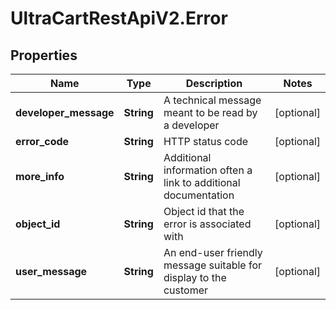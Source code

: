 # UltraCartRestApiV2.Error

## Properties

Name | Type | Description | Notes
------------ | ------------- | ------------- | -------------
**developer_message** | **String** | A technical message meant to be read by a developer | [optional] 
**error_code** | **String** | HTTP status code | [optional] 
**more_info** | **String** | Additional information often a link to additional documentation | [optional] 
**object_id** | **String** | Object id that the error is associated with | [optional] 
**user_message** | **String** | An end-user friendly message suitable for display to the customer | [optional] 


